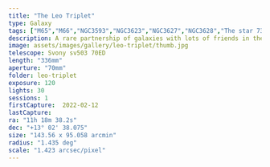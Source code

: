 ```yaml
---
title: "The Leo Triplet"
type: Galaxy
tags: ["M65","M66","NGC3593","NGC3623","NGC3627","NGC3628","The star 73Leo"]
description: A rare partnership of galaxies with lots of friends in the background.
image: assets/images/gallery/leo-triplet/thumb.jpg
telescope: Svony sv503 70ED
length: "336mm"
aperture: "70mm"
folder: leo-triplet
exposure: 120
lights: 30
sessions: 1
firstCapture:  2022-02-12 
lastCapture:
ra: "11h 18m 38.2s"
dec: "+13° 02' 38.075"
size: "143.56 x 95.058 arcmin"
radius: "1.435 deg"
scale: "1.423 arcsec/pixel"
---
```

